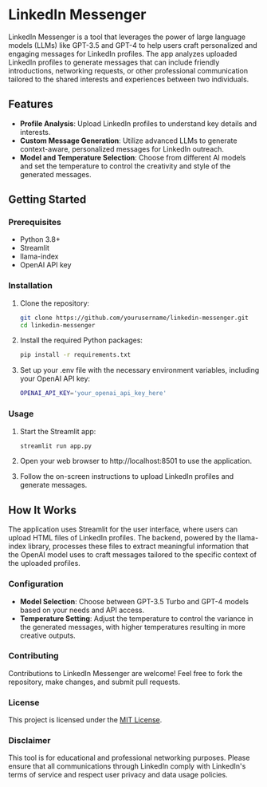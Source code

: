 # LinkedIn Messenger

LinkedIn Messenger is a tool that leverages the power of large language models (LLMs) like GPT-3.5 and GPT-4 to help users craft personalized and engaging messages for LinkedIn profiles. The app analyzes uploaded LinkedIn profiles to generate messages that can include friendly introductions, networking requests, or other professional communication tailored to the shared interests and experiences between two individuals.

## Features

- **Profile Analysis**: Upload LinkedIn profiles to understand key details and interests.
- **Custom Message Generation**: Utilize advanced LLMs to generate context-aware, personalized messages for LinkedIn outreach.
- **Model and Temperature Selection**: Choose from different AI models and set the temperature to control the creativity and style of the generated messages.

## Getting Started

### Prerequisites

- Python 3.8+
- Streamlit
- llama-index
- OpenAI API key

### Installation

1. Clone the repository:
   ```bash
   git clone https://github.com/yourusername/linkedin-messenger.git
   cd linkedin-messenger
2. Install the required Python packages:
   ```bash
   pip install -r requirements.txt
3. Set up your .env file with the necessary environment variables, including your OpenAI API key:
   ```bash
   OPENAI_API_KEY='your_openai_api_key_here'
   
### Usage

1. Start the Streamlit app:
   ```bash
   streamlit run app.py
2. Open your web browser to http://localhost:8501 to use the application.

3. Follow the on-screen instructions to upload LinkedIn profiles and generate messages.

## How It Works

The application uses Streamlit for the user interface, where users can upload HTML files of LinkedIn profiles. The backend, powered by the llama-index library, processes these files to extract meaningful information that the OpenAI model uses to craft messages tailored to the specific context of the uploaded profiles.

### Configuration

- **Model Selection**: Choose between GPT-3.5 Turbo and GPT-4 models based on your needs and API access.
- **Temperature Setting**: Adjust the temperature to control the variance in the generated messages, with higher temperatures resulting in more creative outputs.

### Contributing

Contributions to LinkedIn Messenger are welcome! Feel free to fork the repository, make changes, and submit pull requests.

### License

This project is licensed under the [MIT License](LICENSE).

### Disclaimer

This tool is for educational and professional networking purposes. Please ensure that all communications through LinkedIn comply with LinkedIn's terms of service and respect user privacy and data usage policies.
